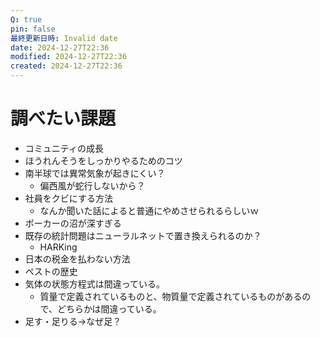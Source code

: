 ```yaml
---
Q: true
pin: false
最終更新日時: Invalid date
date: 2024-12-27T22:36
modified: 2024-12-27T22:36
created: 2024-12-27T22:36
---
```

# 調べたい課題

- コミュニティの成長
- ほうれんそうをしっかりやるためのコツ
- 南半球では異常気象が起きにくい？
    - 偏西風が蛇行しないから？
- 社員をクビにする方法
    - なんか聞いた話によると普通にやめさせられるらしいｗ
- ポーカーの沼が深すぎる
- 既存の統計問題はニューラルネットで置き換えられるのか？
    - HARKing
- 日本の税金を払わない方法
- ペストの歴史
- 気体の状態方程式は間違っている。
    - 質量で定義されているものと、物質量で定義されているものがあるので、どちらかは間違っている。
- 足す・足りる→なぜ足？